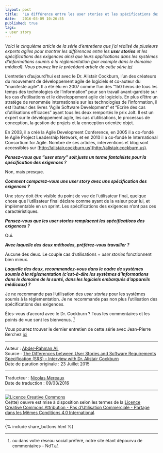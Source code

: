 ```yaml
---
layout: post
title:  "La différence entre les user stories et les spécifications des exigences - Entretien avec Alistair Cockburn"
date:   2016-03-09 10:26:55
published: true
tags:
- user story
---
```


_Voici le cinquième article de la série d’entretiens que j’ai réalisé de plusieurs experts agiles pour montrer les différences entre les **user stories** et les spécifications des exigences ainsi que leurs applications dans les systèmes d’informations soumis à la réglementation (par exemple  dans le domaine médical). Vous pouvez lire le précédent article de cette série [ici](http://www.les-traducteurs-agiles.org/user-stories/2016/02/27/differences-entre-les-user-stories-et-les-specifications-des-exigences-par-per-lundholm.html)_

L’entretien d’aujourd’hui est avec le Dr. Alistair Cockburn, l’un des créateurs du mouvement de développement agile de logiciels et co-auteur du “manifeste agile”. Il a été élu en 2007 comme l’un des “150 héros de tous les temps des technologies de l’information” pour son travail avant-gardiste sur les cas d’utilisations et le développement agile de logiciels. En plus d’être un stratège de renommée internationale sur les technologies de l’information, il est l’auteur des livres “Agile Software Development” et “Ecrire des cas d’utilisations efficaces” ayant tous les deux remportés le prix Jolt. Il est un expert sur le développement agile, les cas d’utilisations, le processus de conception, la gestion de projets et la conception orientée objet.

En 2003, il a créé la Agile Development Conference, en 2005 il a co-fondé le Agile Project Leadership Network, et en 2010 il a co-fondé le International Consortium for Agile. Nombre de ses articles, interventions et blog sont accessibles sur [http://alistair.cockburn.us](http://alistair.cockburn.us).

**_Pensez-vous que “user story” soit juste un terme fantaisiste pour la spécification des exigences ?_**

Non, mais presque.

**_Comment comparez-vous une user story avec une spécification des exigences ?_**

Une _story_ doit être visible du point de vue de l’utilisateur final, quelque chose que l’utilisateur final déclare comme ayant de la valeur pour lui, et implémentable en un sprint. Les spécifications des exigences n’ont pas ces caractéristiques.

**_Pensez-vous que les user stories remplacent les spécifications des exigences ?_**

Oui.

**_Avec laquelle des deux méthodes, préférez-vous travailler ?_**

Aucune des deux. Le couple cas d’utilisations + _user stories_ fonctionnent bien mieux.

**_Laquelle des deux, recommandez-vous dans le cadre de systèmes soumis à la réglementation (c’est-à-dire les systèmes d’informations dans le domaine de la santé, dans les logiciels embarqués d’appareils médicaux) ?_**

Je ne recommande pas l’utilisation des _user stories_ pour les systèmes soumis à la réglementation. Je ne recommande pas non plus l’utilisation des spécifications des exigences.

Êtes-vous d’accord avec le Dr. Cockburn ? Tous les commentaires et les points de vue sont les bienvenus. [^1]

Vous pourrez trouver le dernier entretien de cette série avec Jean-Pierre Berchez [ici](http://www.les-traducteurs-agiles.org/user-stories/2016/03/08/differences-entre-les-user-stories-et-les-specifications-des-exigences-par-jean-pierre-berchez.html)

[^1]: ou dans votre réseau social préféré, notre site étant dépourvu de commentaires - NdT

---  
Auteur : [Abder-Rahman Ali](https://twitter.com/abderhasan)  
Source : [The Differences between User Stories and Software Requirements Specification (SRS) – Interview with Dr. Alistair Cockburn](https://www.healthcareguys.com/2015/07/23/the-differences-between-user-stories-and-software-requirements-specification-srs-interview-with-dr-alistair-cockburn/)  
Date de parution originale : 23 Juillet 2015  

---
Traducteur : [Nicolas Mereaux](http://www.les-traducteurs-agiles.org/traducteurs/)  
Date de traduction : 09/03/2016  

---

<a rel="license" href="http://creativecommons.org/licenses/by-nc-sa/4.0/"><img alt="Licence Creative Commons" style="border-width:0" src="http://i.creativecommons.org/l/by-nc-sa/4.0/88x31.png" /></a><br />Ce(tte) oeuvre est mise à disposition selon les termes de la <a rel="license" href="http://creativecommons.org/licenses/by-nc-sa/4.0/">Licence Creative Commons Attribution - Pas d'Utilisation Commerciale - Partage dans les Mêmes Conditions 4.0 International</a>.

---

{% include share_buttons.html %}
